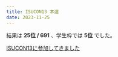 ```yaml
---
title: ISUCON13 本選
date: 2023-11-25
---
```


結果は **25位 / 691** 、学生枠では **5位** でした。

[ISUCON13に参加してきました](https://monica-dev.com/blog/isucon13)
